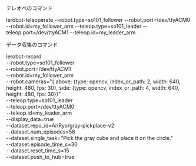 





テレオペのコマンド



lerobot-teleoperate --robot.type=so101_follower   --robot.port=/dev/ttyACM0  --robot.id=my_follower_arm --teleop.type=so101_leader  --teleop.port=/dev/ttyACM1 --teleop.id=my_leader_arm



データ収集のコマンド


lerobot-record \
    --robot.type=so101_follower \
    --robot.port=/dev/ttyACM1 \
    --robot.id=my_follower_arm \
    --robot.cameras="{ above: {type: opencv, index_or_path: 2, width: 640, height: 480, fps: 30}, side: {type: opencv, index_or_path: 4, width: 640, height: 480, fps: 30}}" \
    --teleop.type=so101_leader \
    --teleop.port=/dev/ttyACM0 \
    --teleop.id=my_leader_arm \
    --display_data=true \
    --dataset.repo_id=AriRyo/gray-pickplace-v2 \
    --dataset.num_episodes=56 \
    --dataset.single_task="Pick the gray cube and place it on the circle." \
    --dataset.episode_time_s=30 \
    --dataset.reset_time_s=15 \
    --dataset.push_to_hub=true














